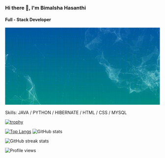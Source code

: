 ### Hi there 👋, I'm Bimalsha Hasanthi
#### Full - Stack Developer

![GitHub Logo](assets/banner1.gif)

Skills: JAVA / PYTHON / HIBERNATE / HTML / CSS / MYSQL 


[![trophy](https://github-profile-trophy.vercel.app/?username=BimalshaHasanthi)](https://github.com/ryo-ma/github-profile-trophy)

[![Top Langs](https://github-readme-stats.vercel.app/api/top-langs/?username=BimalshaHasanthi)](https://github.com/anuraghazra/github-readme-stats) ![GitHub stats](https://github-readme-stats.vercel.app/api?username=BimalshaHasanthi&show_icons=true)  

<!---![GitHub Activity Graph](https://activity-graph.herokuapp.com/graph?username=BimalshaHasanthi)--> 

<!---![GitHub metrics](https://metrics.lecoq.io/BimalshaHasanthi)-->

![GitHub streak stats](https://github-readme-streak-stats.herokuapp.com/?user=BimalshaHasanthi)  

![Profile views](https://gpvc.arturio.dev/BimalshaHasanthi)